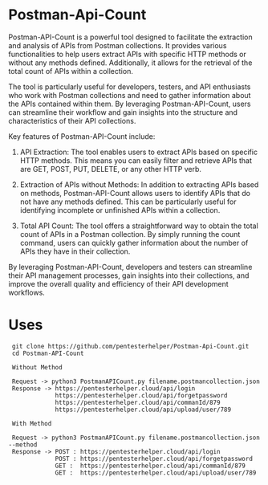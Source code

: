 # Postman-Api-Count

Postman-API-Count is a powerful tool designed to facilitate the extraction and analysis of APIs from Postman collections. It provides various functionalities to help users extract APIs with specific HTTP methods or without any methods defined. Additionally, it allows for the retrieval of the total count of APIs within a collection.

The tool is particularly useful for developers, testers, and API enthusiasts who work with Postman collections and need to gather information about the APIs contained within them. By leveraging Postman-API-Count, users can streamline their workflow and gain insights into the structure and characteristics of their API collections.

Key features of Postman-API-Count include:

1. API Extraction: The tool enables users to extract APIs based on specific HTTP methods. This means you can easily filter and retrieve APIs that are GET, POST, PUT, DELETE, or any other HTTP verb.

2. Extraction of APIs without Methods: In addition to extracting APIs based on methods, Postman-API-Count allows users to identify APIs that do not have any methods defined. This can be particularly useful for identifying incomplete or unfinished APIs within a collection.

3. Total API Count: The tool offers a straightforward way to obtain the total count of APIs in a Postman collection. By simply running the count command, users can quickly gather information about the number of APIs they have in their collection.

By leveraging Postman-API-Count, developers and testers can streamline their API management processes, gain insights into their collections, and improve the overall quality and efficiency of their API development workflows.

# Uses

     git clone https://github.com/pentesterhelper/Postman-Api-Count.git
     cd Postman-API-Count
     
     Without Method
     
     Request -> python3 PostmanAPICount.py filename.postmancollection.json
     Response -> https://pentesterhelper.cloud/api/login
                 https://pentesterhelper.cloud/api/forgetpassword
                 https://pentesterhelper.cloud/api/commanId/879
                 https://pentesterhelper.cloud/api/upload/user/789
                 
     With Method
     
     Request -> python3 PostmanAPICount.py filename.postmancollection.json --method
     Response -> POST : https://pentesterhelper.cloud/api/login
                 POST : https://pentesterhelper.cloud/api/forgetpassword
                 GET :  https://pentesterhelper.cloud/api/commanId/879
                 GET :  https://pentesterhelper.cloud/api/upload/user/789             
    
    

